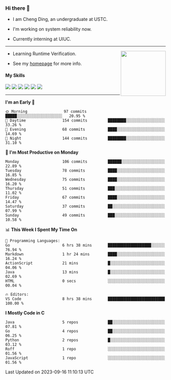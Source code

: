 ### Hi there 👋

* I am Cheng Ding, an undergraduate at USTC.
  
* I'm working on system reliability now.

* Currently interning at UIUC.

---

<img align="right" height="141" src="https://stats-of-repos-onds.vercel.app/api?username=IrisesD&theme=tokyonight&show_icons=true&count_private=true">

-  Learning Runtime Verification.

-  See my [homepage](https://irisesd.github.io) for more info.

#### My Skills

![](https://img.shields.io/badge/C++-65318e?logo=cplusplus&logoColor=fff)
![](https://img.shields.io/badge/Python-3e74a2?logo=python&logoColor=fff)
![](https://img.shields.io/badge/C-5654a2?logo=c&logoColor=fff)
![](https://img.shields.io/badge/Go-00aaff?logo=go&logoColor=fff)
![](https://img.shields.io/badge/Docker-0088ff?logo=docker&logoColor=fff)
![](https://img.shields.io/badge/Apache-D22128?logo=apache&logoColor=fff)

---
<!--START_SECTION:waka-->
**I'm an Early 🐤** 

```text
🌞 Morning                97 commits          █████░░░░░░░░░░░░░░░░░░░░   20.95 % 
🌆 Daytime                154 commits         ████████░░░░░░░░░░░░░░░░░   33.26 % 
🌃 Evening                68 commits          ████░░░░░░░░░░░░░░░░░░░░░   14.69 % 
🌙 Night                  144 commits         ████████░░░░░░░░░░░░░░░░░   31.10 % 
```
📅 **I'm Most Productive on Monday** 

```text
Monday                   106 commits         ██████░░░░░░░░░░░░░░░░░░░   22.89 % 
Tuesday                  78 commits          ████░░░░░░░░░░░░░░░░░░░░░   16.85 % 
Wednesday                75 commits          ████░░░░░░░░░░░░░░░░░░░░░   16.20 % 
Thursday                 51 commits          ███░░░░░░░░░░░░░░░░░░░░░░   11.02 % 
Friday                   67 commits          ████░░░░░░░░░░░░░░░░░░░░░   14.47 % 
Saturday                 37 commits          ██░░░░░░░░░░░░░░░░░░░░░░░   07.99 % 
Sunday                   49 commits          ███░░░░░░░░░░░░░░░░░░░░░░   10.58 % 
```


📊 **This Week I Spent My Time On** 

```text
💬 Programming Languages: 
Go                       6 hrs 38 mins       ███████████████████░░░░░░   76.94 % 
Markdown                 1 hr 24 mins        ████░░░░░░░░░░░░░░░░░░░░░   16.24 % 
ActionScript             21 mins             █░░░░░░░░░░░░░░░░░░░░░░░░   04.06 % 
Java                     13 mins             █░░░░░░░░░░░░░░░░░░░░░░░░   02.69 % 
HTML                     0 secs              ░░░░░░░░░░░░░░░░░░░░░░░░░   00.04 % 

🔥 Editors: 
VS Code                  8 hrs 38 mins       █████████████████████████   100.00 % 
```

**I Mostly Code in C** 

```text
Java                     5 repos             ██░░░░░░░░░░░░░░░░░░░░░░░   07.81 % 
Go                       4 repos             ██░░░░░░░░░░░░░░░░░░░░░░░   06.25 % 
Python                   2 repos             █░░░░░░░░░░░░░░░░░░░░░░░░   03.12 % 
Roff                     1 repo              ░░░░░░░░░░░░░░░░░░░░░░░░░   01.56 % 
JavaScript               1 repo              ░░░░░░░░░░░░░░░░░░░░░░░░░   01.56 % 
```




 Last Updated on 2023-09-16 11:10:13 UTC
<!--END_SECTION:waka-->
